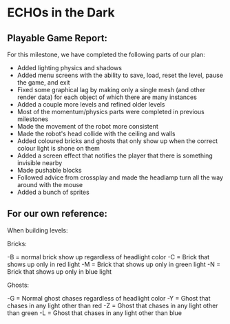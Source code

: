 # ECHOs in the Dark

## Playable Game Report:

For this milestone, we have completed the following parts of our plan:
- Added lighting physics and shadows
- Added menu screens with the ability to save, load, reset the level, pause the game, and exit
- Fixed some graphical lag by making only a single mesh (and other render data) for each object of which there are many instances
- Added a couple more levels and refined older levels
- Most of the momentum/physics parts were completed in previous milestones
- Made the movement of the robot more consistent
- Made the robot's head collide with the ceiling and walls
- Added coloured bricks and ghosts that only show up when the correct colour light is shone on them
- Added a screen effect that notifies the player that there is something invisible nearby
- Made pushable blocks
- Followed advice from crossplay and made the headlamp turn all the way around with the mouse
- Added a bunch of sprites



## For our own reference:

When building levels:
 
 Bricks:
 
  -B = normal brick show up regardless of headlight color
  -C = Brick that shows up only in red light
  -M = Brick that shows up only in green light
  -N = Brick that shows up only in blue light
  
Ghosts:
  
  -G = Normal ghost chases regardless of headlight color
  -Y = Ghost that chases in any light other than red
  -Z = Ghost that chases in any light other than green
  -L = Ghost that chases in any light other than blue
